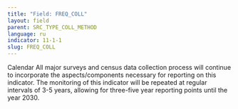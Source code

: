 ```yaml
---
title: "Field: FREQ_COLL"
layout: field
parent: SRC_TYPE_COLL_METHOD
language: ru
indicator: 11-1-1
slug: FREQ_COLL
---
```

Calendar
All major surveys and census data collection process will continue to incorporate the aspects/components necessary for reporting on this indicator. The monitoring of this indicator will be repeated at regular intervals of 3-5 years, allowing for three-five year reporting points until the year 2030.